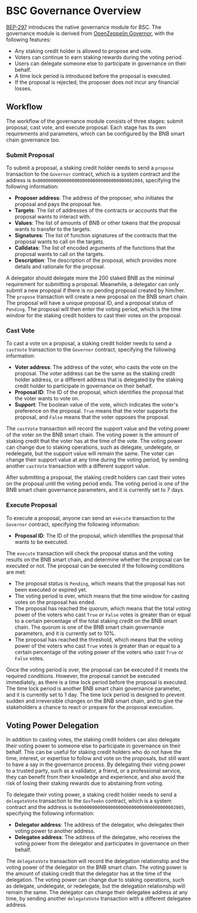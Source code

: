 # BSC Governance Overview

[BEP-297](https://github.com/bnb-chain/BEPs/pull/297) introduces the native governance module for BSC.
The governance module is derived from [OpenZeppelin Governor](https://docs.openzeppelin.com/contracts/4.x/governance), with the following features:

- Any staking credit holder is allowed to propose and vote.
- Voters can continue to earn staking rewards during the voting period.
- Users can delegate someone else to participate in governance on their behalf.
- A time lock period is introduced before the proposal is executed.
- If the proposal is rejected, the proposer does not incur any financial losses.

## Workflow

The workflow of the governance module consists of three stages: submit proposal, cast vote, and execute proposal. Each
stage has its own requirements and parameters, which can be configured by the BNB smart chain governance too.

### Submit Proposal

To submit a proposal, a staking credit holder needs to send a `propose` transaction to the `Governor` contract,
which is a system contract and the address is `0x0000000000000000000000000000000000002004`,
specifying the following information:

- **Proposer address**: The address of the proposer, who initiates the proposal and pays the proposal fee.
- **Targets**: The list of addresses of the contracts or accounts that the proposal wants to interact with.
- **Values**: The list of amounts of BNB or other tokens that the proposal wants to transfer to the targets.
- **Signatures**: The list of function signatures of the contracts that the proposal wants to call on the targets.
- **Calldatas**: The list of encoded arguments of the functions that the proposal wants to call on the targets.
- **Description**: The description of the proposal, which provides more details and rationale for the proposal.

A delegator should delegate more the 200 staked BNB as the minimal requirement for submitting a proposal.
Meanwhile, a delegator can only submit a new propopal if there is no pending proposal created by him/her.
The `propose` transaction will create a new proposal on the BNB smart chain. 
The proposal will have a unique proposal ID, and a proposal status of `Pending`. The proposal will then
enter the voting period, which is the time window for the staking credit holders to cast their votes on the proposal.

### Cast Vote

To cast a vote on a proposal, a staking credit holder needs to send a `castVote` transaction to the `Governor` contract,
specifying the following information:

- **Voter address**: The address of the voter, who casts the vote on the proposal. The voter address can be the
  same as the staking credit holder address, or a different address that is delegated by the staking credit holder to
  participate in governance on their behalf.
- **Proposal ID**: The ID of the proposal, which identifies the proposal that the voter wants to vote on.
- **Support**: The boolean value of the vote, which indicates the voter's preference on the proposal. `True` means that
  the voter supports the proposal, and `False` means that the voter opposes the proposal.

The `castVote` transaction will record the support value and the voting power of the voter on the BNB smart chain. The
voting power is the amount of staking credit that the voter has at the time of the vote. The voting power can change due
to staking operations, such as delegate, undelegate, or redelegate, but the support value will remain the same. The
voter can change their support value at any time during the voting period, by sending another `castVote` transaction
with a different support value.

After submitting a proposal, the staking credit holders can cast their votes on the proposal until the voting period
ends. The voting period is one of the BNB smart chain governance parameters, and it is currently set to 7 days.

### Execute Proposal

To execute a proposal, anyone can send an `execute` transaction to the `Governor` contract, specifying the following
information:

- **Proposal ID**: The ID of the proposal, which identifies the proposal that wants to be executed.

The `execute` transaction will check the proposal status and the voting results on the BNB smart chain, and determine
whether the proposal can be executed or not. The proposal can be executed if the following conditions are met:

- The proposal status is `Pending`, which means that the proposal has not been executed or expired yet.
- The voting period is over, which means that the time window for casting votes on the proposal has ended.
- The proposal has reached the quorum, which means that the total voting power of the voters who cast `True` or `False`
  votes is greater than or equal to a certain percentage of the total staking credit on the BNB smart chain. The quorum
  is one of the BNB smart chain governance parameters, and it is currently set to 10%.
- The proposal has reached the threshold, which means that the voting power of the voters who cast `True` votes is
  greater than or equal to a certain percentage of the voting power of the voters who cast `True` or `False` votes.

Once the voting period is over, the proposal can be executed if it meets the required conditions. However, the proposal
cannot be executed immediately, as there is a time lock period before the proposal is executed. The time lock period is
another BNB smart chain governance parameter, and it is currently set to 1 day. The time lock period is designed to
prevent sudden and irreversible changes on the BNB smart chain, and to give the stakeholders a chance to react or
prepare for the proposal execution.

## Voting Power Delegation

In addition to casting votes, the staking credit holders can also delegate their voting power to someone else to
participate in governance on their behalf. This can be useful for staking credit holders who do not have the time,
interest, or expertise to follow and vote on the proposals, but still want to have a say in the governance process. By
delegating their voting power to a trusted party, such as a validator, a friend, or a professional service, they can
benefit from their knowledge and experience, and also avoid the risk of losing their staking rewards due to abstaining
from voting.

To delegate their voting power, a staking credit holder needs to send a `delegateVote` transaction to the `GovToekn` 
contract, which is a system contract and the address is `0x0000000000000000000000000000000000002005`, 
specifying the following information:

- **Delegator address**: The address of the delegator, who delegates their voting power to another address.
- **Delegatee address**: The address of the delegatee, who receives the voting power from the delegator and
  participates in governance on their behalf.

The `delegateVote` transaction will record the delegation relationship and the voting power of the delegator on
the BNB smart chain. The voting power is the amount of staking credit that the delegator has at the time of the
delegation. The voting power can change due to staking operations, such as delegate, undelegate, or redelegate, but the
delegation relationship will remain the same. The delegator can change their delegatee address at any time, by sending
another `delegateVote` transaction with a different delegatee address.